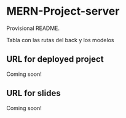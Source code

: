 # MERN-Project-server

Provisional README.

Tabla con las rutas del back y los modelos

## URL for deployed project

Coming soon!

## URL for slides

Coming soon!